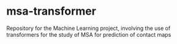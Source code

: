 # msa-transformer
Repository for the Machine Learning project, involving the use of transformers for the study of MSA for prediction of contact maps
